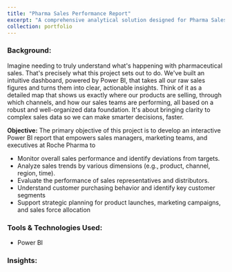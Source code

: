 ```yaml
---
title: "Pharma Sales Performance Report"
excerpt: "A comprehensive analytical solution designed for Pharma Sales Data. It's built on a robust star-schema data model that integrates sales transactions with key dimensions like product, channel, geography, and sales force. It utilizes Power BI to transform raw sales figures into actionable insights for strategic decision-making..<br/><img src='/images/PharmaCover.png'>"
collection: portfolio
---
```


### Background:
Imagine needing to truly understand what's happening with pharmaceutical sales. That's precisely what this project sets out to do. We've built an intuitive dashboard, powered by Power BI, that takes all our raw sales figures and turns them into clear, actionable insights. Think of it as a detailed map that shows us exactly where our products are selling, through which channels, and how our sales teams are performing, all based on a robust and well-organized data foundation. It's about bringing clarity to complex sales data so we can make smarter decisions, faster.

**Objective:** The primary objective of this project is to develop an interactive Power BI report that empowers sales managers, marketing teams, and executives at Roche Pharma to

- Monitor overall sales performance and identify deviations from targets.
- Analyze sales trends by various dimensions (e.g., product, channel, region, time).
- Evaluate the performance of sales representatives and distributors.
- Understand customer purchasing behavior and identify key customer segments
- Support strategic planning for product launches, marketing campaigns, and sales force allocation

###  Tools & Technologies Used:
- Power BI

### Insights:



